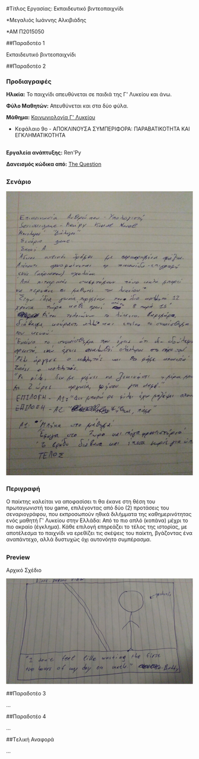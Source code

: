 #Τίτλος Εργασίας: Εκπαιδευτικό βιντεοπαιχνίδι

*Μεγαλιός Ιωάννης Αλκιβιάδης

*ΑΜ Π2015050

##Παραδοτέο 1

Εκπαιδευτικό βιντεοπαιχνίδι

##Παραδοτέο 2

### Προδιαγραφές
  
  **Hλικία:** Το παιχνίδι απευθύνεται σε παιδιά της Γ' Λυκείου και άνω.

  **Φύλο Μαθητών:** Απευθύνεται και στα δύο φύλα.

  **Μάθημα:**  [Κοινωνιολογία Γ' Λυκείου](http://ebooks.edu.gr/modules/ebook/show.php/DSGL-C109/67/540,1958/)
  * Κεφάλαιο 9ο - ΑΠΟΚΛΙΝΟΥΣΑ ΣΥΜΠΕΡΙΦΟΡΑ: ΠΑΡΑΒΑΤΙΚΟΤΗΤΑ ΚΑΙ ΕΓΚΛΗΜΑΤΙΚΟΤΗΤΑ

  
 ##
**Εργαλεία ανάπτυξης:** Ren'Py
 
 **Δανεισμός κώδικα από:**   [The Question](https://www.renpy.org/doc/html/thequestion.html)
 
 
 ##

### Σενάριο
 
![Intro Screen 1](Senario.jpg)

### Περιγραφή

Ο παίκτης καλείται να αποφασίσει τι θα έκανε στη θέση του πρωταγωνιστή του game, επιλέγοντας από δύο (2) προτάσεις του σεναριογράφου, που εκπροσωπούν  ηθικά διλήμματα της καθημερινότητας ενός μαθητή Γ' Λυκείου στην Ελλάδα:
Από το πιο απλό (κοπάνα) μέχρι το πιο ακραίο (έγκλημα). Κάθε επιλογή επηρεάζει το τέλος της ιστορίας, με αποτέλεσμα το παιχνίδι να ερεθίζει τις σκέψεις του παίκτη, βγάζοντας ένα αναπάντεχο, αλλά δυστυχώς όχι αυτονόητο συμπέρασμα.

##

### Preview

Αρχικό Σχέδιο

![Intro Screen 1](sxedio.jpg)



##Παραδοτέο 3

...

##Παραδοτέο 4

...

##Tελική Αναφορά

...
